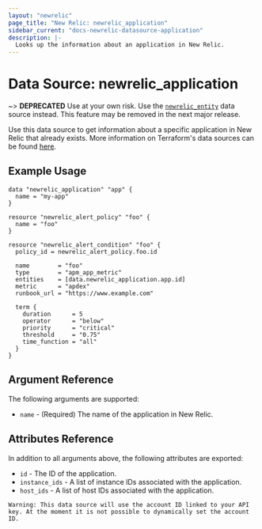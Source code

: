 ```yaml
---
layout: "newrelic"
page_title: "New Relic: newrelic_application"
sidebar_current: "docs-newrelic-datasource-application"
description: |-
  Looks up the information about an application in New Relic.
---
```


# Data Source: newrelic\_application
~> **DEPRECATED** Use at your own risk. Use the [`newrelic_entity`](/docs/providers/newrelic/d/entity.html) data source instead. This feature may be removed in the next major release.

Use this data source to get information about a specific application in New Relic that already exists. More information on Terraform's data sources can be found [here](https://www.terraform.io/docs/configuration/data-sources.html).

## Example Usage

```hcl
data "newrelic_application" "app" {
  name = "my-app"
}

resource "newrelic_alert_policy" "foo" {
  name = "foo"
}

resource "newrelic_alert_condition" "foo" {
  policy_id = newrelic_alert_policy.foo.id

  name        = "foo"
  type        = "apm_app_metric"
  entities    = [data.newrelic_application.app.id]
  metric      = "apdex"
  runbook_url = "https://www.example.com"

  term {
    duration      = 5
    operator      = "below"
    priority      = "critical"
    threshold     = "0.75"
    time_function = "all"
  }
}
```

## Argument Reference

The following arguments are supported:

* `name` - (Required) The name of the application in New Relic.

## Attributes Reference

In addition to all arguments above, the following attributes are exported:

* `id` - The ID of the application.
* `instance_ids` - A list of instance IDs associated with the application.
* `host_ids` - A list of host IDs associated with the application.

```
Warning: This data source will use the account ID linked to your API key. At the moment it is not possible to dynamically set the account ID.
```